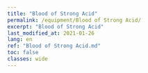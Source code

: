 ```yaml
---
title: "Blood of Strong Acid"
permalink: /equipment/Blood of Strong Acid/
excerpt: "Blood of Strong Acid"
last_modified_at: 2021-01-26
lang: en
ref: "Blood of Strong Acid.md"
toc: false
classes: wide
---
```


